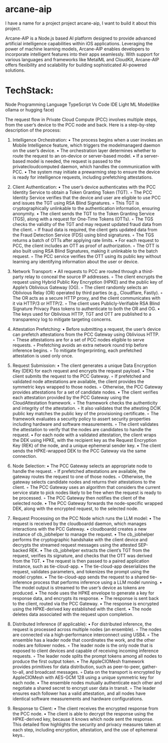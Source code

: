 # arcane-aip

I have a name for a project project arcane-aip, I want to build it about this project.

Arcane-AIP is a Node.js based AI platform designed to provide advanced artificial intelligence capabilities within iOS applications. Leveraging the power of machine learning models, Arcane-AIP enables developers to incorporate intelligent features into their apps seamlessly. With support for various languages and frameworks like MetalML and CloudKit, Arcane-AIP offers flexibility and scalability for building sophisticated AI-powered solutions.

# TechStack:
Node Programming Language
TypeScript
Vs Code IDE
Light ML Model(like ollama or hugging face)

The request flow in Private Cloud Compute (PCC) involves multiple steps, from the user’s device to the PCC node and back. Here is a step-by-step description of the process: 

1. Intelligence Orchestration: 
• The process begins when a user invokes an Mobile Intelligence feature, which triggers the modelmanagerd daemon on the user’s device. 
• The orchestration layer determines whether to route the request to an on-device or server-based model. 
• If a server-based model is needed, the request is passed to the privatecloudcomputed daemon, which handles the communication with PCC. 
• The system may initiate a prewarming step to ensure the device is ready for intelligence requests, including prefetching attestations. 

2. Client Authentication: 
• The user’s device authenticates with the PCC Identity Service to obtain a Token Granting Token (TGT). 
◦ The PCC Identity Service verifies that the device and user are eligible to use PCC and issues the TGT using RSA Blind Signatures. 
◦ This TGT is cryptographically unlinkable to the authentication information, ensuring anonymity. 
• The client sends the TGT to the Token Granting Service (TGS), along with a request for One-Time Tokens (OTTs). 
◦ The TGS checks the validity of the TGT and may request updated fraud data from the client. 
◦ If fraud data is required, the client gets updated data from the Fraud Detection Service (FDS) using blind signatures. ◦ The TGS returns a batch of OTTs after applying rate limits. • For each request to PCC, the client includes an OTT as proof of authorization. 
◦ The OTT is also built using RSA Blind Signatures, making it unlinkable to the batch request. 
◦ The PCC service verifies the OTT using its public key without learning any identifying information about the user or device. 

3. Network Transport: 
• All requests to PCC are routed through a third-party relay to conceal the source IP addresses. 
◦ The client encrypts the request using Hybrid Public Key Encryption (HPKE) and the public key of Apple’s Oblivious Gateway (OG). ◦ The client randomly selects an Oblivious Relay (OR) operated by third parties (e.g., Cloudflare, Fastly). 
◦ The OR acts as a secure HTTP proxy, and the client communicates with it via HTTP/3 or HTTP/2. 
◦ The client uses Publicly-Verifiable RSA Blind Signature Privacy Pass tokens to authenticate to both the OR and OG. • The keys used for Oblivious HTTP, TGT and OTT are published to a transparency log to mitigate targeting concerns. 

4. Attestation Prefetching: 
• Before submitting a request, the user’s device can prefetch attestations from the PCC Gateway using Oblivious HTTP. 
◦ These attestations are for a set of PCC nodes eligible to serve requests. 
◦ Prefetching avoids an extra network round trip before inference begins. 
◦ To mitigate fingerprinting, each prefetched attestation is used only once. 

5. Request Submission: 
• The client generates a unique Data Encryption Key (DEK) for each request and encrypts the request payload. 
• The client submits the request to the PCC Gateway. 
◦ If prefetched and validated node attestations are available, the client provides the symmetric keys wrapped to those nodes. 
◦ Otherwise, the PCC Gateway provides attestations for a set of candidate nodes. 
• The client verifies each attestation provided by the PCC Gateway using the CloudAttestation framework. 
◦ The framework checks the authenticity and integrity of the attestation. 
◦ It also validates that the attesting DCIK public key matches the public key of the provisioning certificate. 
◦ The framework evaluates a security policy to assert security properties including hardware and software measurements. ◦ The client validates the attestation to verify that the nodes are candidates to handle the request. 
• For each node with a validated attestation, the client wraps the DEK using HPKE, with the recipient key as the Request Encryption Key (REK) of the node, and a unique ephemeral sender key. 
• The client sends the HPKE-wrapped DEK to the PCC Gateway via the same connection. 


6. Node Selection: 
• The PCC Gateway selects an appropriate node to handle the request. 
◦ If prefetched attestations are available, the gateway routes the request to one of those nodes. 
◦ Otherwise, the gateway selects candidate nodes and returns their attestations to the client. 
◦ The PCC Gateway uses an algorithm that considers the current service state to pick nodes likely to be free when the request is ready to be processed. 
◦ The PCC Gateway then notifies the client of the selected node. • The PCC Gateway forwards the node-specific wrapped DEK, along with the encrypted request, to the selected node. 

7. Request Processing on the PCC Node which runs the LLM model: 
• The request is received by the cloudboardd daemon, which manages interactions with the PCC Gateway. 
• cloudboardd creates a new instance of cb_jobhelper to manage the request. 
• The cb_jobhelper performs the cryptographic handshake with the client device and decrypts the streamed request messages using the attested SEP-backed REK. 
• The cb_jobhelper extracts the client’s TGT from the request, verifies its signature, and checks that the OTT was derived from the TGT. 
• The request is then passed to a paired application instance, such as tie-cloud-app. 
• The tie-cloud-app deserializes the request, validates parameters, and tokenizes the prompt using the model cryptex. 
• The tie-cloud-app sends the request to a shared tie-inference process that performs inference using a LLM model running. 
• The model output is streamed to the user’s device as tokens are produced. 
• The node uses the HPKE envelope to generate a key for response data, and encrypts its response. 
• The response is sent back to the client, routed via the PCC Gateway. 
• The response is encrypted using the HPKE-derived key established with the client. • The node deletes data associated with the request upon completion. 



8. Distributed Inference (if applicable): 
• For distributed inference, the request is processed across multiple nodes (an ensemble). 
◦ The nodes are connected via a high-performance interconnect using USB4. 
◦ The ensemble has a leader node that coordinates the work, and the other nodes are follower nodes. 
◦ The leader node is the only node that is exposed to client devices and capable of receiving incoming inference requests. ◦ The leader node splits the prompt tokens among all nodes to produce the first output token. 
• The AppleCIOMesh framework provides primitives for data distribution, such as peer-to-peer, gather-to-all, and broadcast messages. 
◦ Data on the transport is encrypted by AppleCIOMesh with AES-GCM 128 using a unique symmetric key for each node. 
• The ensemble nodes mutually authenticate each other and negotiate a shared secret to encrypt user data in transit. 
◦ The leader ensures each follower has a valid attestation, and all nodes have identical software measurements and hardware configurations. 


9. Response to Client: 
• The client receives the encrypted response from the PCC node. 
• The client is able to decrypt the response using the HPKE-derived key, because it knows which node sent the response. This detailed flow highlights the security and privacy measures taken at each step, including encryption, attestation, and the use of ephemeral keys..
